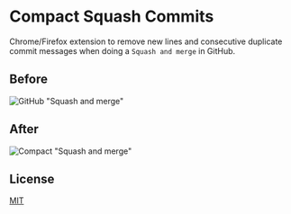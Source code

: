 # Compact Squash Commits

Chrome/Firefox extension to remove new lines and consecutive duplicate commit messages when doing a `Squash and merge` in GitHub.

## Before

![GitHub "Squash and merge"](https://i.imgur.com/TU2GIYQ.png)

## After

![Compact "Squash and merge"](https://i.imgur.com/6tPx6xs.png)

## License

[MIT](LICENSE)
